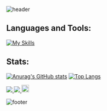 ![header](https://capsule-render.vercel.app/api?type=waving&color=30:e96443,100:904e95&height=260&section=header&text=Hello%20World%20!&fontSize=70&fontColor=fff&animation=fadeIn&fontAlignY=38&desc=I'm%20Yuki%20Sakakima%20👋&descAlignY=51&descAlign=62)

## Languages and Tools:
[![My Skills](https://skillicons.dev/icons?i=linux,html,css,bootstrap,js,typescript,jquery,react,redux,nodejs,ruby,rails,python,flask,go,sqlite,postgresql,docker,heroku,netlify,git,github,githubactions,vscode,markdown,ableton)](https://skillicons.dev)

## Stats:
[![Anurag's GitHub stats](https://github-readme-stats.vercel.app/api?username=yukisakakima&theme=synthwave)](https://github.com/anuraghazra/github-readme-stats)
[![Top Langs](https://github-readme-stats.vercel.app/api/top-langs/?username=yukisakakima&layout=compact&theme=synthwave)](https://github.com/anuraghazra/github-readme-stats)

[![](https://qiita-badge.apiapi.app/s/kimascript/posts.svg)
](http://qiita.com/kimascript)
[![](https://qiita-badge.apiapi.app/s/kimascript/contributions.svg)
](http://qiita.com/kimascript)
<a href="https://honzaap.github.io/GithubCity/?name=yukisakakima&year=2023" role="link" target="_blank" rel="noopener noreferrer nofollow"><img src="https://github.com/honzaap/GithubCity/blob/main/favicon.svg" alt="githubcity" width="20" height="20"/></a>

![footer](https://capsule-render.vercel.app/api?type=waving&color=30:e96443,100:904e95&height=100&section=footer)
